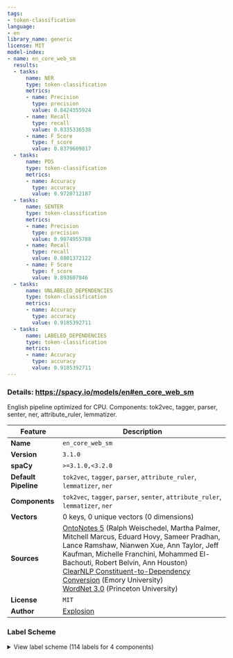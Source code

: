 ```yaml
---
tags:
- token-classification
language:
- en
library_name: generic
license: MIT
model-index:
- name: en_core_web_sm
  results:
  - tasks:
      name: NER
      type: token-classification
      metrics:
      - name: Precision
        type: precision
        value: 0.8424355924
      - name: Recall
        type: recall
        value: 0.8335336538
      - name: F Score
        type: f_score
        value: 0.8379609817
  - tasks:
      name: POS
      type: token-classification
      metrics:
      - name: Accuracy
        type: accuracy
        value: 0.9720712187
  - tasks:
      name: SENTER
      type: token-classification
      metrics:
      - name: Precision
        type: precision
        value: 0.9074955788
      - name: Recall
        type: recall
        value: 0.8801372122
      - name: F Score
        type: f_score
        value: 0.893607046
  - tasks:
      name: UNLABELED_DEPENDENCIES
      type: token-classification
      metrics:
      - name: Accuracy
        type: accuracy
        value: 0.9185392711
  - tasks:
      name: LABELED_DEPENDENCIES
      type: token-classification
      metrics:
      - name: Accuracy
        type: accuracy
        value: 0.9185392711
---
```

### Details: https://spacy.io/models/en#en_core_web_sm

English pipeline optimized for CPU. Components: tok2vec, tagger, parser, senter, ner, attribute_ruler, lemmatizer.

| Feature | Description |
| --- | --- |
| **Name** | `en_core_web_sm` |
| **Version** | `3.1.0` |
| **spaCy** | `>=3.1.0,<3.2.0` |
| **Default Pipeline** | `tok2vec`, `tagger`, `parser`, `attribute_ruler`, `lemmatizer`, `ner` |
| **Components** | `tok2vec`, `tagger`, `parser`, `senter`, `attribute_ruler`, `lemmatizer`, `ner` |
| **Vectors** | 0 keys, 0 unique vectors (0 dimensions) |
| **Sources** | [OntoNotes 5](https://catalog.ldc.upenn.edu/LDC2013T19) (Ralph Weischedel, Martha Palmer, Mitchell Marcus, Eduard Hovy, Sameer Pradhan, Lance Ramshaw, Nianwen Xue, Ann Taylor, Jeff Kaufman, Michelle Franchini, Mohammed El-Bachouti, Robert Belvin, Ann Houston)<br />[ClearNLP Constituent-to-Dependency Conversion](https://github.com/clir/clearnlp-guidelines/blob/master/md/components/dependency_conversion.md) (Emory University)<br />[WordNet 3.0](https://wordnet.princeton.edu/) (Princeton University) |
| **License** | `MIT` |
| **Author** | [Explosion](https://explosion.ai) |

### Label Scheme

<details>

<summary>View label scheme (114 labels for 4 components)</summary>

| Component | Labels |
| --- | --- |
| **`tagger`** | `<!DOCTYPE html>
<html class=